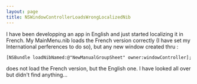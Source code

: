 ```yaml
---
layout: page
title: NSWindowControllerLoadsWrongLocalizedNib
---
```




I have been developping an app in English and just started localizing it in French.
My MainMenu.nib loads the French version correctly (I have set my International perferences to do so), but any new window created thru :

    [NSBundle loadNibNamed:@"NewManualGroupSheet" owner:windowController];


does not load the French version, but the English one.
I have looked all over but didn't find anything...

